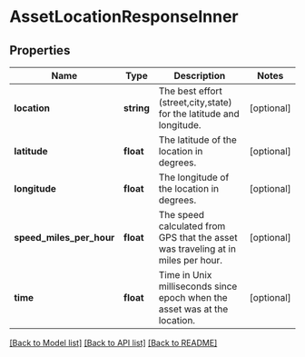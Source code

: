 # AssetLocationResponseInner

## Properties
Name | Type | Description | Notes
------------ | ------------- | ------------- | -------------
**location** | **string** | The best effort (street,city,state) for the latitude and longitude. | [optional] 
**latitude** | **float** | The latitude of the location in degrees. | [optional] 
**longitude** | **float** | The longitude of the location in degrees. | [optional] 
**speed_miles_per_hour** | **float** | The speed calculated from GPS that the asset was traveling at in miles per hour. | [optional] 
**time** | **float** | Time in Unix milliseconds since epoch when the asset was at the location. | [optional] 

[[Back to Model list]](../README.md#documentation-for-models) [[Back to API list]](../README.md#documentation-for-api-endpoints) [[Back to README]](../README.md)


